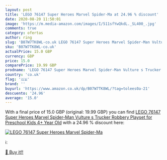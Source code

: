 ```yaml
---
layout: post
title: 'LEGO 76147 Super Heroes Marvel Spider-Ma at 24.96 % discount'
date: 2020-08-20 11:50:01
image: 'https://m.media-amazon.com/images/I/511sfYwQkdL._SL400_.jpg'
comments: true
category: ofertas
author: ring
slug: 'B07W7TK8WL-co.uk LEGO 76147 Super Heroes Marvel Spider-Man Vulture s...'
sku: 'B07W7TK8WL-co.uk'
actualPrice: 15.0 GBP
currency: GBP
price: 15.0
comparePrice: 19.99 GBP
prodname: 'LEGO 76147 Super Heroes Marvel Spider-Man Vulture s Trucker Robbery Playset for Preschool Kids 4+ Year Old'
country: 'co.uk'
flag: '🇬🇧'
brand: ''
buyurl: 'https://www.amazon.co.uk/dp/B07W7TK8WL/?tag=tolees0a-21'
descuento: '24.96'
average: '15.0'
---
```


With a final price of 15.0 GBP (original: 19.99 GBP) you can find [LEGO 76147 Super Heroes Marvel Spider-Man Vulture s Trucker Robbery Playset for Preschool Kids 4+ Year Old](https://www.amazon.co.uk/dp/B07W7TK8WL/?tag=tolees0a-21) with a  24.96 % discount here:

[![LEGO 76147 Super Heroes Marvel Spider-Ma](https://m.media-amazon.com/images/I/511sfYwQkdL._SL400_.jpg)](https://www.amazon.co.uk/dp/B07W7TK8WL/?tag=tolees0a-21)

ℹ️:


[🛒 Buy it!!](https://www.amazon.co.uk/dp/B07W7TK8WL/?tag=tolees0a-21)
